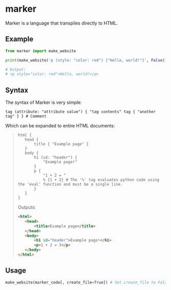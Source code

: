 # marker
Marker is a language that transpiles directly to HTML.

## Example
```py
from marker import make_website

print(make_website('p (style: "color: red") {"Hello, world!"}', False))

# Output:
# <p style="color: red">Hello, world!</p>
```

## Syntax
The syntax of Marker is very simple:
```
tag (attribute: "attribute value") { "tag contents" tag { "another tag" } } # Comment
```
Which can be expanded to entire HTML documents:
>```
>html {
>    head {
>        title { "Example page" }
>    }
>    body {
>        h1 (id: "header") {
>            "Example page!"
>        }
>        p {
>            "1 + 2 = "
>            % {1 + 2} # The '%' tag evaluates python code using the 'eval' function and must be a single line.
>        }
>    }
>}
>```
>Outputs:
>```html
><html>
>    <head>
>        <title>Example page</title>
>    </head>
>    <body>
>        <h1 id="header">Example page!</h1>
>        <p>1 + 2 = 3</p>
>    </body>
></html>
>```
## Usage
```py
make_website(marker_code[, create_file=True]) # Set create_file to False if you just want to return the HTML string.
```
